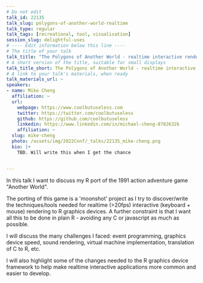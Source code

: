 ```yaml
---
# Do not edit
talk_id: 22135
talk_slug: polygons-of-another-world-realtime
talk_type: regular
talk_tags: [recreational, tool, visualisation]
session_slug: delightful-uses
# ---- Edit information below this line ----
# The title of your talk
talk_title: "The Polygons of Another World - realtime interactive rendering in R"
# A short version of the title, suitable for small displays
talk_title_short: The Polygons of Another World - realtime interactive rendering in R
# A link to your talk's materials, when ready
talk_materials_url: ~
speakers:
- name: Mike Cheng
  affiliation: ~
  url:
    webpage: https://www.coolbutuseless.com
    twitter: https://twitter.com/coolbutuseless
    github: https://github.com/coolbutuseless
    linkedin: https://www.linkedin.com/in/michael-cheng-8782632b
    affiliation: ~
  slug: mike-cheng
  photo: /assets/img/2022Conf/_talks/22135_mike-cheng.png
  bio: |+
    TBD. Will write this when I get the chance


---
```


<!-- ABSTRACT ----
Please write abstract below. You may use simple markdown (links, code style, bold, italics)
-->

In this talk I want to discuss my R port of the 1991 action adventure game
"Another World".

The porting of this game is a 'moonshot' project as I try to discover/write the
techniques/tools needed for realtime (>20fps) interactive (keyboard + mouse)
rendering to R graphics devices. A further constraint is that I want all this to
be done in plain R - avoiding any C or javascript as much as possible.

I will discuss the many challenges I faced: event programming, graphics device
speed, sound rendering, virtual machine implementation, translation of C to R,
etc.

I will also highlight some of the changes needed to the R graphics device
framework to help make realtime interactive applications more common and easier
to develop.

